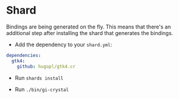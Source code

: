 # Shard

Bindings are being generated on the fly. This means that there's an additional step after installing the shard that generates the bindings.

- Add the dependency to your `shard.yml`:

```yaml
dependencies:
  gtk4:
    github: hugopl/gtk4.cr
```

- Run `shards install`

- Run `./bin/gi-crystal`
